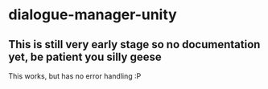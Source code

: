 # dialogue-manager-unity

## This is still very early stage so no documentation yet, be patient you silly geese
This works, but has no error handling :P
